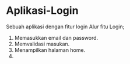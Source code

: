 # Aplikasi-Login
Sebuah aplikasi dengan fitur login
Alur fitu Login;
1. Memasukkan email dan password.
2. Memvalidasi masukan.
3. Menampilkan halaman home.
4. 
